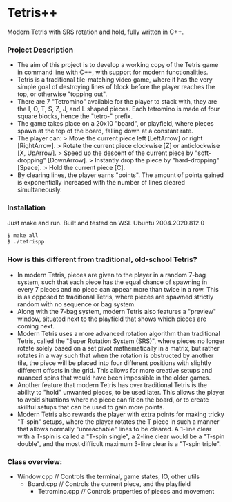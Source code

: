 # Tetris++
Modern Tetris with SRS rotation and hold, fully written in C++.

### Project Description
- The aim of this project is to develop a working copy of the Tetris game in command line with C++, with support for modern functionalities.
- Tetris is a traditional tile-matching video game, where it has the very simple goal of destroying lines of block before the player reaches the top, or otherwise "topping out".
- There are 7 "Tetromino" available for the player to stack with, they are the I, O, T, S, Z, J, and L shaped pieces. Each tetromino is made of four square blocks, hence the "tetro-" prefix.
- The game takes place on a 20x10 "board", or playfield, where pieces spawn at the top of the board, falling down at a constant rate.
- The player can:
		> Move the current piece left [LeftArrow] or right [RightArrow].
		> Rotate the current piece clockwise [Z] or anticlockwise [X, UpArrow].
		> Speed up the descent of the current piece by "soft-dropping" [DownArrow].
		> Instantly drop the piece by "hard-dropping" [Space].
		> Hold the current piece [C].
- By clearing lines, the player earns "points". The amount of points gained is exponentially increased with the number of lines cleared simultaneously.

### Installation

Just make and run.
Built and tested on WSL Ubuntu 2004.2020.812.0

```sh
$ make all
$ ./tetrispp
```

### How is this different from traditional, old-school Tetris?

- In modern Tetris, pieces are given to the player in a random 7-bag system,
	  such that each piece has the equal chance of spawning in every 7 pieces and
	  no piece can appear more than twice in a row. This is as opposed to traditional
	  Tetris, where pieces are spawned strictly random with no sequence or bag system.
- Along with the 7-bag system, modern Tetris also features a "preview" window,
	  situated next to the playfield that shows which pieces are coming next.
- Modern Tetris uses a more advanced rotation algorithm than traditional Tetris,
	  called the "Super Rotation System (SRS)", where pieces no longer rotate solely
	  based on a set pivot mathematically in a matrix, but rather rotates in a way
	  such that when the rotation is obstructed by another tile, the piece will be
	  placed into four different positions with slightly different offsets in the grid.
	  This allows for more creative setups and nuanced spins that would have been
	  impossible in the older games.
- Another feature that modern Tetris has over traditional Tetris is the ability
	  to "hold" unwanted pieces, to be used later. This allows the player to avoid
	  situations where no piece can fit on the board, or to create skillful setups
	  that can be used to gain more points.
- Modern Tetris also rewards the player with extra points for making tricky 
	  "T-spin" setups, where the player rotates the T piece in such a manner that
	  allows normally "unreachable" lines to be cleared. A 1-line clear with a
	  T-spin is called a "T-spin single", a 2-line clear would be a "T-spin double",
	  and the most difficult maximum 3-line clear is a "T-spin triple".

### Class overview:
+ Window.cpp // Controls the terminal, game states, IO, other utils
	+ Board.cpp // Controls the current piece, and the playfield
		+ Tetromino.cpp // Controls properties of pieces and movement